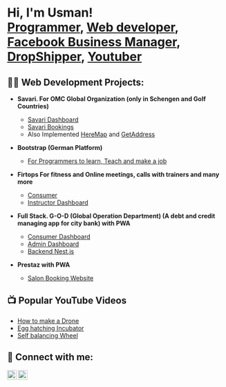 <h1>Hi, I'm Usman! <br/><a href="https://github.com/usman024">Programmer</a>, <a href="https://www.linkedin.com/in/usman-khalid-9aa1a41b3/">Web developer</a>, <a href="">Facebook Business Manager</a>, <a href="https://wasalcart.com/">DropShipper</a>, <a href="https://www.youtube.com/@usmankhalid857">Youtuber</a></h1> 

<h2>👨‍💻 Web Development Projects:</h2>

- <b>Savari. For OMC Global Organization (only in Schengen and Golf Countries)</b>
  - [Savari Dashboard](https://github.com/13-Pixels/savari-frontend)
  - [Savari Bookings](https://github.com/13-Pixels/Savari-Forms) 
  - Also Implemented <a href="https://www.here.com/">HereMap</a> and <a href="https://getaddress.io/">GetAddress</a>

- <b>Bootstrap (German Platform)</b>
  - [For Programmers to learn, Teach and make a job](https://github.com/Bootstrap-Academy/frontend)
- <b>Firtops For fitness and Online meetings, calls with trainers and many more </b>
  - [Consumer](https://github.com/fitrops/consumer-web)</i>
  - [Instructor Dashboard](https://github.com/fitrops/instructor-web)</i>
  
- <b>Full Stack. G-O-D (Global Operation Department) (A debt and credit managing app for city bank) with PWA </b>
  - [Consumer Dashboard](https://github.com/faizan-glitch/G-O-D-dashboard)
  - [Admin Dashboard](https://github.com/faizan-glitch/G-O-D-admin)
  - [Backend Nest.js](https://github.com/Devex-IT/god-backend)

- <b>Prestaz with PWA</b>
  - [Salon Booking Website](https://github.com/faizan-glitch/prestaz-new)
 
<h2>📺 Popular YouTube Videos</h2>

- [How to make a Drone](https://youtu.be/NOwA11chueE?feature=shared)
- [Egg hatching Incubator](https://youtu.be/U7YEDPmcDqM?feature=shared)
- [Self balancing Wheel](https://youtu.be/sffwAgib4qo?feature=shared)


<h2> 🤳 Connect with me:</h2>

[<img align="left" alt="JoshMadakor | YouTube" width="22px" src="https://cdn.jsdelivr.net/npm/simple-icons@v3/icons/youtube.svg" />][youtube]
[<img align="left" alt="JoshMadakor | LinkedIn" width="22px" src="https://cdn.jsdelivr.net/npm/simple-icons@v3/icons/linkedin.svg" />][linkedin]


[youtube]: https://www.youtube.com/@usmankhalid857
[linkedin]: https://linkedin.com/in/joshmadakor

